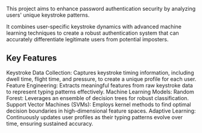 This project aims to enhance password authentication security by analyzing users' unique keystroke patterns. 

It combines user-specific keystroke dynamics with advanced machine learning techniques to create a robust
authentication system that can accurately differentiate legitimate users from potential imposters.

## Key Features

Keystroke Data Collection: Captures keystroke timing information, including dwell time, flight time, and pressure, to create a unique profile for each user.
Feature Engineering: Extracts meaningful features from raw keystroke data to represent typing patterns effectively.
Machine Learning Models:
Random Forest: Leverages an ensemble of decision trees for robust classification.
Support Vector Machines (SVMs): Employs kernel methods to find optimal decision boundaries in high-dimensional feature spaces.
Adaptive Learning: Continuously updates user profiles as their typing patterns evolve over time, ensuring sustained accuracy.
